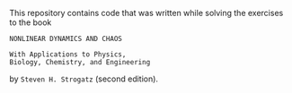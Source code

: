 This repository contains code that was written while solving the exercises
to the book

```
NONLINEAR DYNAMICS AND CHAOS

With Applications to Physics,
Biology, Chemistry, and Engineering
```

by `Steven H. Strogatz` (second edition).
